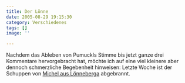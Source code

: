 ```yaml
---
title: Der Lönne
date: 2005-08-29 19:15:30
category: Verschiedenes
tags: []
image: ''

---
```


Nachdem das Ableben von Pumuckls Stimme bis jetzt ganze drei Kommentare hervorgebracht hat, möchte ich auf eine viel kleinere aber dennoch schmerzliche Begebenheit hinweisen: Letzte Woche ist der Schuppen von [Michel aus Lönneberga](http://efraimstochter.de/michel_loenneberga/michel_aus_loenneberga.shtml) abgebrannt.
